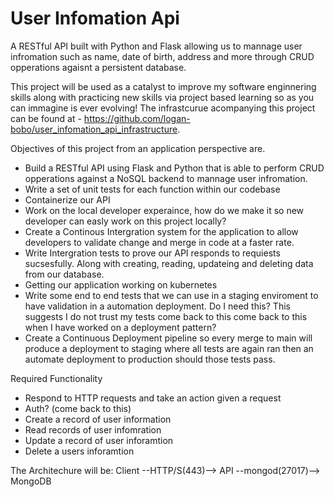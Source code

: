 # User Infomation Api
A RESTful API built with Python and Flask allowing us to mannage user infromation such as name, date of birth, address and more through CRUD opperations agaisnt a persistent database. 

This project will be used as a catalyst to improve my software enginnering skills along with practicing new skills via project based learning so as you can immagine is ever evolving! The infrastcurue acompanying this project can be found at - https://github.com/logan-bobo/user_infomation_api_infrastructure.

Objectives of this project from an application perspective are.
- Build a RESTful API using Flask and Python that is able to perform CRUD opperations against a NoSQL backend to mannage user infromation.
- Write a set of unit tests for each function within our codebase 
- Containerize our API 
- Work on the local developer experaince, how do we make it so new developer can easly work on this project locally?
- Create a Continous Intergration system for the application to allow developers to validate change and merge in code at a faster rate. 
- Write Intergration tests to prove our API responds to requiests sucsesfully. Along with creating, reading, updateing and deleting data from our database.
- Getting our application working on kubernetes
- Write some end to end tests that we can use in a staging enviroment to have validation in a automation deployment. Do I need this? This suggests I do not trust my tests come back to this come back to this when I have worked on a deployment pattern?
- Create a Continuous Deployment pipeline so every merge to main will produce a deployment to staging where all tests are again ran then an automate deployment to production should those tests pass.


Required Functionality
- Respond to HTTP requests and take an action given a request
- Auth? (come back to this)
- Create a record of user information 
- Read records of user infomration
- Update a record of user inforamtion 
- Delete a users inforamtion

The Architechure will be:
Client --HTTP/S(443)--> API --mongod(27017)--> MongoDB

